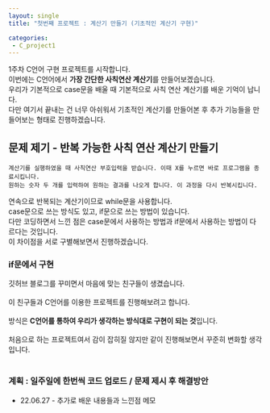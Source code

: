 ```yaml
---
layout: single
title: "첫번째 프로젝트 : 계산기 만들기 (기초적인 계산기 구현)"

categories:
 - C_project1
---
```


1주차 C언어 구현 프로젝트를 시작합니다. <br>
이번에는 C언어에서 **가장 간단한 사칙연산 계산기**를 만들어보겠습니다. <br>
우리가 기본적으로 case문을 배울 때 기본적으로 사칙 연산 계산기를 배운 기억이 납니다. <br>
다만 여기서 끝내는 건 너무 아쉬워서 기초적인 계산기를 만들어본 후 추가 기능들을 만들어보는 형태로 진행하겠습니다. <br>

## 문제 제기 - 반복 가능한 사칙 연산 계산기 만들기
```
계산기를 실행하였을 때 사칙연산 부호입력을 받습니다. 이때 X를 누르면 바로 프로그램을 종료시킵니다.
원하는 숫자 두 개를 입력하여 원하는 결과를 나오게 합니다. 이 과정을 다시 반복시킵니다.
```
연속으로 반복되는 계산기이므로 while문을 사용합니다. <br>
case문으로 쓰는 방식도 있고, if문으로 쓰는 방법이 있습니다. <br>
다만 코딩하면서 느낀 점은 case문에서 사용하는 방법과 if문에서 사용하는 방법이 다르다는 것입니다. <br>
이 차이점을 서로 구별해보면서 진행하겠습니다. <br>

### if문에서 구현


깃허브 블로그를 꾸미면서 마음에 맞는 친구들이 생겼습니다. <br> <br>
이 친구들과 C언어를 이용한 프로젝트를 진행해보려고 합니다. <br> <br>
방식은 **C언어를 통하여 우리가 생각하는 방식대로 구현이 되는 것**입니다. <br> <br>
처음으로 하는 프로젝트여서 감이 잡히질 않지만 같이 진행해보면서 꾸준히 변화할 생각입니다. <br><br>

### 계획 : 일주일에 한번씩 코드 업로드 / 문제 제시 후 해결방안
* 22.06.27 - 추가로 배운 내용들과 느낀점 메모

